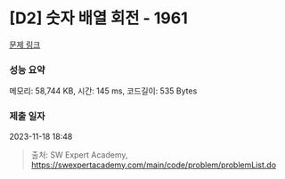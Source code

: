 # [D2] 숫자 배열 회전 - 1961 

[문제 링크](https://swexpertacademy.com/main/code/problem/problemDetail.do?contestProbId=AV5Pq-OKAVYDFAUq) 

### 성능 요약

메모리: 58,744 KB, 시간: 145 ms, 코드길이: 535 Bytes

### 제출 일자

2023-11-18 18:48



> 출처: SW Expert Academy, https://swexpertacademy.com/main/code/problem/problemList.do